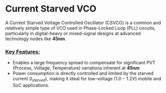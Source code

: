# Current Starved VCO
A Current Starved Voltage Controlled Oscillator (CSVCO) is a common and relatively simple type of VCO used in Phase-Locked Loop (PLL) circuits, particularly in digital-heavy or mixed-signal designs at advanced technology nodes like $\mathbf{45nm}$.

### <ins>Key Features:</ins>
  - Enables a large frequency spread to compensate for significant PVT (Process, Voltage, Temperature) variations inherent at $\mathbf{45nm}$.
  - Power consumption is directly controlled and limited by the starved current $\left(I_{starved}\right)$, making it ideal for low-voltage ($1.0-1.2V$) mobile and SoC applications.
